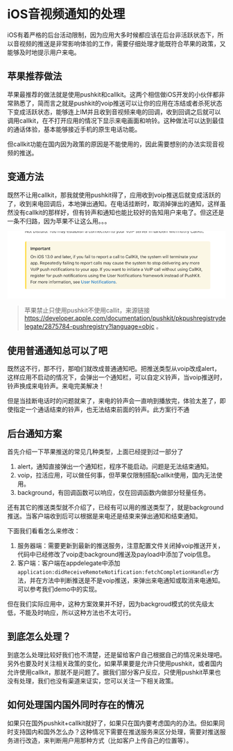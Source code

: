 # iOS音视频通知的处理
iOS有着严格的后台活动限制，因为应用大多时候都应该在后台非活跃状态下，所以音视频的推送是非常影响体验的工作，需要仔细处理才能既符合苹果的政策，又能够及时地提示用户来电。

## 苹果推荐做法
苹果最推荐的做法就是使用pushkit和callkit。这两个相信做iOS开发的小伙伴都非常熟悉了，简而言之就是pushkit的voip推送可以让你的应用在冻结或者杀死状态下变成活跃状态，能够连上IM并且收到音视频来电的回调，收到回调之后就可以调用callkit，在不打开应用的情况下显示来电画面和响铃。这种做法可以达到最佳的通话体验，基本能够接近手机的原生电话功能。

但callkit功能在国内因为政策的原因是不能使用的，因此需要想别的办法实现音视频的推送。

## 变通方法
既然不让用callkit，那我就使用pushkit得了，应用收到voip推送后就变成活跃的了，收到来电回调后，本地弹出通知。在电话挂断时，取消掉弹出的通知，这样虽然没有callkit的那样好，但有铃声和通知也能比较好的告知用户来电了。但这还是一条不归路，因为苹果不让这么用。。。

![图片](./ios_cannt_user_pushkit_without_callkit.png)
> 苹果禁止只使用pushkit不使用callit，来源链接 https://developer.apple.com/documentation/pushkit/pkpushregistrydelegate/2875784-pushregistry?language=objc 。

## 使用普通通知总可以了吧
既然这不行，那不行，那咱们就改成普通通知吧。把推送类型从voip改成alert，这样应用不启动的情况下，会弹出一个通知栏，可以自定义铃声，当voip推送时，铃声换成来电铃声。来电完美解决！

但是当挂断电话时的问题就来了，来电的铃声会一直响到播放完，体验太差了，即使指定一个通话结束的铃声，也无法结束前面的铃声。此方案行不通

## 后台通知方案
首先介绍一下苹果推送的常见几种类型，上面已经提到过一部分了
1. alert，通知直接弹出一个通知栏，程序不能启动。问题是无法结束通知。
2. voip，拉活应用，可以做任何事，但苹果仅限制搭配callkit使用，国内无法使用。
3. background，有回调函数可以响应，仅在回调函数内做部分轻量任务。

还有其它的推送类型就不介绍了，已经有可以用的推送类型了，就是background推送。当客户端收到后可以根据是来电还是结束来弹出通知和结束通知。

下面我们看看怎么来修改：

1. 服务器端：需要更新到最新的推送服务，注意配置文件关闭掉voip推送开关，代码中已经修改了voip走background推送及payload中添加了voip信息。
2. 客户端：客户端在appdelegate中添加```application:didReceiveRemoteNotification:fetchCompletionHandler```方法，并在方法中判断推送是不是voip推送，来弹出来电通知或取消来电通知。可以参考我们demo中的实现。

但在我们实际应用中，这种方案效果并不好，因为backgroud模式的优先级太低，不能及时响应，所以这种方法也不太可行。

## 到底怎么处理？
到底怎么处理比较好我们也不清楚，还是留给客户自己根据自己的情况来处理吧。另外也要及时关注相关政策的变化，如果苹果要是允许只使用pushkit，或者国内允许使用callkit，那就不是问题了。据我们部分客户反应，只使用pushkit苹果也没有处理，我们也没有渠道来证实，您可以关注一下相关政策。

## 如何处理国内国外同时存在的情况
如果只在国外pushkit+callkit就好了，如果只在国内要考虑国内的办法。但如果同时支持国内和国外怎么办？这种情况下需要在推送服务来区分处理，需要对推送服务进行改造，来判断用户用那种方式（比如客户上传自己的位置等）。
